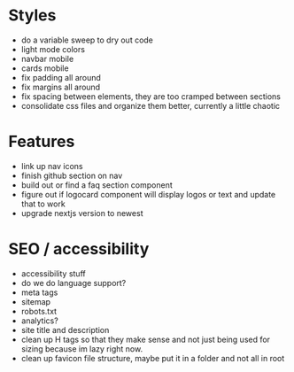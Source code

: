 # Styles
- do a variable sweep to dry out code
- light mode colors
- navbar mobile
- cards mobile
- fix padding all around
- fix margins all around
- fix spacing between elements, they are too cramped between sections
- consolidate css files and organize them better, currently a little chaotic

# Features
- link up nav icons
- finish github section on nav
- build out or find a faq section component
- figure out if logocard component will display logos or text and update that to work
- upgrade nextjs version to newest

# SEO / accessibility
- accessibility stuff
- do we do language support?
- meta tags
- sitemap
- robots.txt
- analytics?
- site title and description
- clean up H tags so that they make sense and not just being used for sizing because im lazy right now.
- clean up favicon file structure, maybe put it in a folder and not all in root